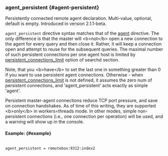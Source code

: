 ### agent_persistent {#agent-persistent}

Persistently connected remote agent declaration. Multi-value, optional, default is empty. Introduced in version 2.1.1-beta.

`agent_persistent` directive syntax matches that of the [agent](../../index_configuration_options/agent.md) directive. The only difference is that the master will &lt;b&gt;not&lt;/b&gt; open a new connection to the agent for every query and then close it. Rather, it will keep a connection open and attempt to reuse for the subsequent queries. The maximal number of such persistent connections per one agent host is limited by [persistent_connections_limit](../../searchd_program_configuration_options/persistentconnections_limit.md) option of searchd section.

Note, that you &lt;b&gt;have&lt;/b&gt; to set the last one in something greater than 0 if you want to use persistent agent connections. Otherwise - when [persistent_connections_limit](../../searchd_program_configuration_options/persistentconnections_limit.md) is not defined, it assumes the zero num of persistent connections, and &#039;agent_persistent&#039; acts exactly as simple &#039;agent&#039;.

Persistent master-agent connections reduce TCP port pressure, and save on connection handshakes. As of time of this writing, they are supported &lt;b&gt;only&lt;/b&gt; in workers=threads mode. In other modes, simple non-persistent connections (i.e., one connection per operation) will be used, and a warning will show up in the console.

#### Example: {#example}

```

agent_persistent = remotebox:9312:index2

```